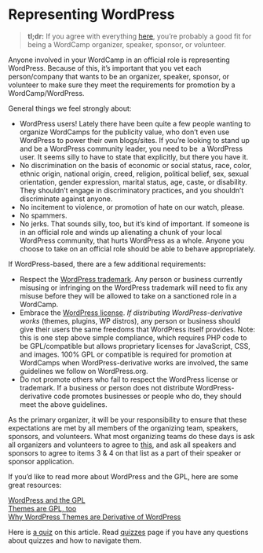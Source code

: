# Representing WordPress

> **tl;dr:** If you agree with everything [here](https://make.wordpress.org/community/handbook/wordcamp-organizer-handbook/first-steps/helpful-documents-and-templates/agreement-among-wordcamp-organizers-speakers-sponsors-and-volunteers/ "Agreement among WordCamp Organizers, Speakers, Sponsors, and Volunteers"), you’re probably a good fit for being a WordCamp organizer, speaker, sponsor, or volunteer.

Anyone involved in your WordCamp in an official role is representing WordPress. Because of this, it’s important that you vet each person/company that wants to be an organizer, speaker, sponsor, or volunteer to make sure they meet the requirements for promotion by a WordCamp/WordPress.

General things we feel strongly about:

*   WordPress users! Lately there have been quite a few people wanting to organize WordCamps for the publicity value, who don’t even use WordPress to power their own blogs/sites. If you’re looking to stand up and be a WordPress community leader, you need to be  a WordPress user. It seems silly to have to state that explicitly, but there you have it.
*   No discrimination on the basis of economic or social status, race, color, ethnic origin, national origin, creed, religion, political belief, sex, sexual orientation, gender expression, marital status, age, caste, or disability. They shouldn’t engage in discriminatory practices, and you shouldn’t discriminate against anyone.
*   No incitement to violence, or promotion of hate on our watch, please.
*   No spammers.
*   No jerks. That sounds silly, too, but it’s kind of important. If someone is in an official role and winds up alienating a chunk of your local WordPress community, that hurts WordPress as a whole. Anyone you choose to take on an official role should be able to behave appropriately.

If WordPress-based, there are a few additional requirements:

*   Respect the [WordPress trademark](http://wordpressfoundation.org/trademark-policy/). Any person or business currently misusing or infringing on the WordPress trademark will need to fix any misuse before they will be allowed to take on a sanctioned role in a WordCamp.
*   Embrace the [WordPress license](https://wordpress.org/about/license/). *If distributing WordPress-derivative works* (themes, plugins, WP distros), any person or business should give their users the same freedoms that WordPress itself provides. Note: this is one step above simple compliance, which requires PHP code to be GPL/compatible but allows proprietary licenses for JavaScript, CSS, and images. 100% GPL or compatible is required for promotion at WordCamps when WordPress-derivative works are involved, the same guidelines we follow on WordPress.org.
*   Do not promote others who fail to respect the WordPress license or trademark. If a business or person does not distribute WordPress-derivative code promotes businesses or people who do, they should meet the above guidelines.

As the primary organizer, it will be your responsibility to ensure that these expectations are met by all members of the organizing team, speakers, sponsors, and volunteers. What most organizing teams do these days is ask all organizers and volunteers to agree to [this](https://make.wordpress.org/community/handbook/wordcamp-organizer-handbook/first-steps/helpful-documents-and-templates/agreement-among-wordcamp-organizers-speakers-sponsors-and-volunteers/), and ask all speakers and sponsors to agree to items 3 & 4 on that list as a part of their speaker or sponsor application.

If you’d like to read more about WordPress and the GPL, here are some great resources:

[WordPress and the GPL](http://wordpress.tv/2009/10/13/matt-mullenweg-wordpress-gpl/)  
[Themes are GPL, too](https://wordpress.org/news/2009/07/themes-are-gpl-too/)  
[Why WordPress Themes are Derivative of WordPress](http://markjaquith.wordpress.com/2010/07/17/why-wordpress-themes-are-derivative-of-wordpress/)

Here is [a quiz](https://wordpress.org/contributor-training/quiz/representing-wordpress-2/) on this article. Read [quizzes](https://make.wordpress.org/community/handbook/wordcamp-organizer/quizzes/) page if you have any questions about quizzes and how to navigate them.

<!--
*   [To-do](# "To-do")
-->
